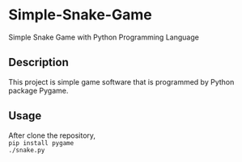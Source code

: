 # Simple-Snake-Game
Simple Snake Game with Python Programming Language

## Description
This project is simple game software that is programmed by Python package Pygame.
## Usage
After clone the repository, <br>
`pip install pygame` <br>
`./snake.py`
